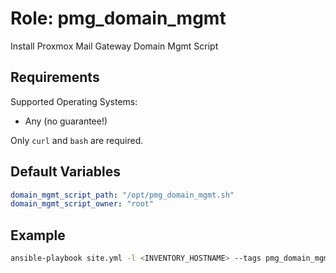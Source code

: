 # Role: pmg_domain_mgmt

Install Proxmox Mail Gateway Domain Mgmt Script

## Requirements

Supported Operating Systems:

* Any (no guarantee!)

Only `curl` and `bash` are required.

## Default Variables

```yaml
domain_mgmt_script_path: "/opt/pmg_domain_mgmt.sh"
domain_mgmt_script_owner: "root"
```

## Example

```bash
ansible-playbook site.yml -l <INVENTORY_HOSTNAME> --tags pmg_domain_mgmt
```
